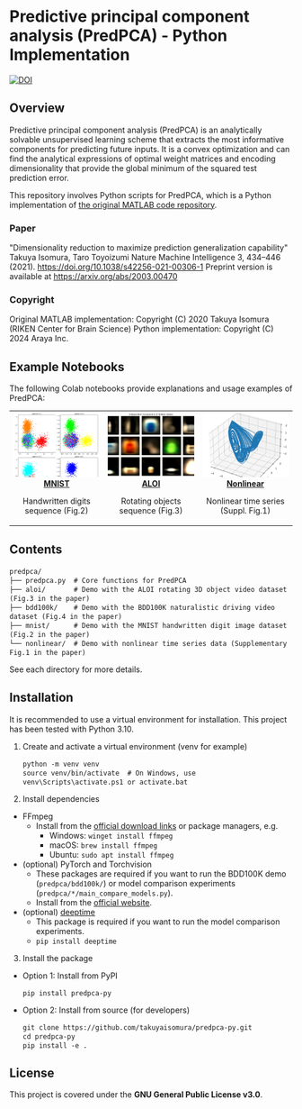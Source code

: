 # Predictive principal component analysis (PredPCA) - Python Implementation

[![DOI](https://zenodo.org/badge/245048386.svg)](https://zenodo.org/badge/latestdoi/245048386)

## Overview
Predictive principal component analysis (PredPCA) is an analytically solvable unsupervised learning scheme that extracts the most informative components for predicting future inputs. It is a convex optimization and can find the analytical expressions of optimal weight matrices and encoding dimensionality that provide the global minimum of the squared test prediction error.

This repository involves Python scripts for PredPCA, which is a Python implementation of [the original MATLAB code repository](https://github.com/takuyaisomura/predpca).

### Paper
"Dimensionality reduction to maximize prediction generalization capability"
Takuya Isomura, Taro Toyoizumi
Nature Machine Intelligence 3, 434–446 (2021). https://doi.org/10.1038/s42256-021-00306-1
Preprint version is available at https://arxiv.org/abs/2003.00470

### Copyright
Original MATLAB implementation: Copyright (C) 2020 Takuya Isomura (RIKEN Center for Brain Science)
Python implementation: Copyright (C) 2024 Araya Inc.

## Example Notebooks
The following Colab notebooks provide explanations and usage examples of PredPCA:
<table>
  <tr>
    <td align="center" width="33%">
      <a href="https://colab.research.google.com/drive/1zn_ouS3WkRXqVV5NPZm3tkf72KpuLPoF">
        <img src="assets/mnist_thumbnail.png" width="100%" alt="MNIST Example">
        <br><strong>MNIST</strong>
      </a>
      <p>Handwritten digits sequence (Fig.2)</p>
    </td>
    <td align="center" width="33%">
      <a href="https://colab.research.google.com/drive/14sOk7SxToFh-E5ql_hbkzpmcUgjaM-v2">
        <img src="assets/aloi_thumbnail.png" width="100%" alt="ALOI Example">
        <br><strong>ALOI</strong>
      </a>
      <p>Rotating objects sequence (Fig.3)</p>
    </td>
    <td align="center" width="33%">
      <a href="https://colab.research.google.com/drive/1CjOE8Jm6_-UHVU9iOndl3oYZ74p6eONi">
        <img src="assets/nonlinear_thumbnail.png" width="100%" alt="Nonlinear Example">
        <br><strong>Nonlinear</strong>
      </a>
      <p>Nonlinear time series (Suppl. Fig.1)</p>
    </td>
  </tr>
</table>

## Contents
```
predpca/
├── predpca.py  # Core functions for PredPCA
├── aloi/       # Demo with the ALOI rotating 3D object video dataset (Fig.3 in the paper)
├── bdd100k/    # Demo with the BDD100K naturalistic driving video dataset (Fig.4 in the paper)
├── mnist/      # Demo with the MNIST handwritten digit image dataset (Fig.2 in the paper)
└── nonlinear/  # Demo with nonlinear time series data (Supplementary Fig.1 in the paper)
```
See each directory for more details.

## Installation
It is recommended to use a virtual environment for installation. This project has been tested with Python 3.10.

1. Create and activate a virtual environment (venv for example)
    ```
    python -m venv venv
    source venv/bin/activate  # On Windows, use venv\Scripts\activate.ps1 or activate.bat
    ```

2. Install dependencies
- FFmpeg
  - Install from the [official download links](https://ffmpeg.org/download.html) or package managers, e.g.
    - Windows: `winget install ffmpeg`
    - macOS: `brew install ffmpeg`
    - Ubuntu: `sudo apt install ffmpeg`
- (optional) PyTorch and Torchvision
  - These packages are required if you want to run the BDD100K demo (`predpca/bdd100k/`) or model comparison experiments (`predpca/*/main_compare_models.py`).
  - Install from the [official website](https://pytorch.org/get-started/locally/).
- (optional) [deeptime](https://github.com/deeptime-ml/deeptime)
  - This package is required if you want to run the model comparison experiments.
  - `pip install deeptime`

3. Install the package
- Option 1: Install from PyPI
    ```
    pip install predpca-py
    ```
- Option 2: Install from source (for developers)
    ```
    git clone https://github.com/takuyaisomura/predpca-py.git
    cd predpca-py
    pip install -e .
    ```

## License
This project is covered under the **GNU General Public License v3.0**.
